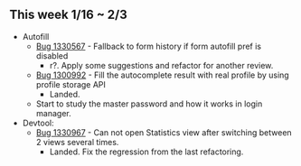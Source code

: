 ## This week 1/16 ~ 2/3
* Autofill
    - [Bug 1330567](https://bugzilla.mozilla.org/show_bug.cgi?id=1330567) - Fallback to form history if form autofill pref is disabled
        - r?. Apply some suggestions and refactor for another review.
    - [Bug 1300992](https://bugzilla.mozilla.org/show_bug.cgi?id=1300992) -  Fill the autocomplete result with real profile by using profile storage API
        - Landed.
    - Start to study the master password and how it works in login manager.
* Devtool:
    - [Bug 1330967](https://bugzilla.mozilla.org/show_bug.cgi?id=1330967) - Can not open Statistics view after switching between 2 views several times.
        - Landed. Fix the regression from the last refactoring.
